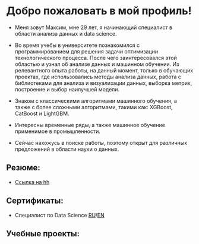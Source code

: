# Добро пожаловать в мой профиль!

- Меня зовут Максим, мне 29 лет, я начинающий специалист в области анализа данных и data science.

- Во время учебы в университете познакомился с программированием для решения задачи оптимизации технологического процесса. После чего заинтересовался этой областью и узнал об анализе данных и машинном обучении. Из релевантного опыта работы, на данный момент, только в обучающих проектах, где использовались методы анализа данных, работа с библиотеками для анализа и визуализации данных, выборка метрик, построение и выбор наилучшей модели.
- Знаком с классическими алгоритмами машинного обучения, а также с более сложными алгоритмами, такими как: XGBoost, CatBoost и LightGBM.
- Интересны временные ряды, а также машинное обучение применимое в промышленности.
- Сейчас нахожусь в поиске работы, поэтому открыт для различных предложений в области науки о данных.

## Резюме:

- [Ссылка на hh](https://meleuz.hh.ru/resume/ead017b4ff0bffe8460039ed1f78396b787771)

## Сертификаты:

- Специалист по Data Science [RU](https://github.com/MaksimZemsk0v/MaksimZemsk0v/blob/7bdbafe07c3dce10a56d450667311486dd68923d/%D0%97%D0%B5%D0%BC%D1%81%D0%BA%D0%BE%D0%B2%20%D0%9C%D0%B0%D0%BA%D1%81%D0%B8%D0%BC.pdf)/[EN](https://github.com/MaksimZemsk0v/MaksimZemsk0v/blob/3724734614c595b4214606b8f2f07d3788f208a8/Zemskov%20Maksim.pdf)

## Учебные проекты:

